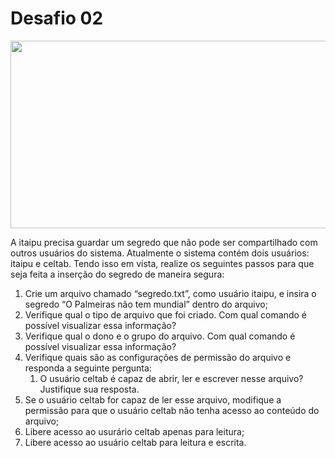 # Desafio 02

<p align="center">
  <img width="560" height="300" src="https://media.giphy.com/media/3o7abuqxszgO6pFb3i/giphy.gif">
</p>


A itaipu precisa guardar um segredo que não pode ser compartilhado com outros usuários do sistema. Atualmente o sistema contém dois usuários: itaipu e celtab. Tendo isso em vista, realize os seguintes passos para que seja feita a inserção do segredo de maneira segura:

1. Crie um arquivo chamado “segredo.txt”, como usuário itaipu, e insira o segredo “O Palmeiras não tem mundial” dentro do arquivo;
2. Verifique qual o tipo de arquivo que foi criado. Com qual comando é possível visualizar essa informação?
3. Verifique qual o dono e o grupo do arquivo. Com qual comando é possível visualizar essa informação?
4. Verifique quais são as configurações de permissão do arquivo e responda a seguinte pergunta:
    1. O usuário celtab é capaz de abrir, ler e escrever nesse arquivo? Justifique sua resposta.
5. Se o usuário celtab for capaz de ler esse arquivo, modifique a permissão para que o usuário celtab não tenha acesso ao conteúdo do arquivo;
6. Libere acesso ao usurário celtab apenas para leitura;
7. Libere acesso ao usuário celtab para leitura e escrita.
